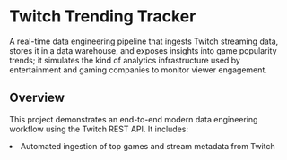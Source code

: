 # Twitch Trending Tracker
A real-time data engineering pipeline that ingests Twitch streaming data, stores it in a data warehouse, and exposes insights into game popularity trends; it simulates the kind of analytics infrastructure used by entertainment and gaming companies to monitor viewer engagement.

## Overview
This project demonstrates an end-to-end modern data engineering workflow using the Twitch REST API. It includes:
<li>Automated ingestion of top games and stream metadata from Twitch</li>
